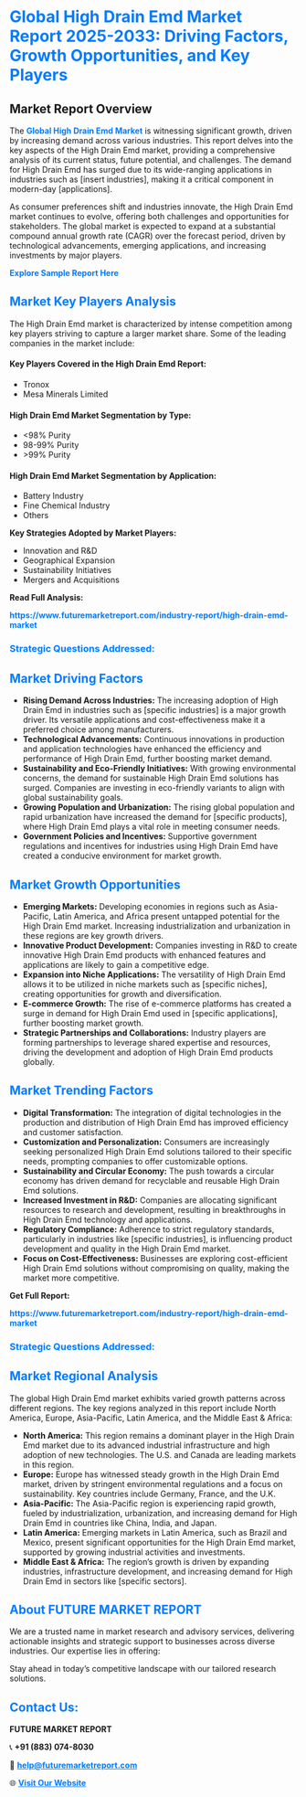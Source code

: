 <h1 style="color: #007BFF;">Global High Drain Emd Market Report 2025-2033: Driving Factors, Growth Opportunities, and Key Players</h1>

<section id="overview">
<h2>Market Report Overview</h2>
<p>The <a href="https://www.futuremarketreport.com/industry-report/high-drain-emd-market" style="color: #007BFF; text-decoration: none;"><strong>Global High Drain Emd Market</strong></a> is witnessing significant growth, driven by increasing demand across various industries. This report delves into the key aspects of the High Drain Emd market, providing a comprehensive analysis of its current status, future potential, and challenges. The demand for High Drain Emd has surged due to its wide-ranging applications in industries such as [insert industries], making it a critical component in modern-day [applications].</p>
<p>As consumer preferences shift and industries innovate, the High Drain Emd market continues to evolve, offering both challenges and opportunities for stakeholders. The global market is expected to expand at a substantial compound annual growth rate (CAGR) over the forecast period, driven by technological advancements, emerging applications, and increasing investments by major players.</p>
</section>

<section id="overview">
<p><a href="https://www.futuremarketreport.com/request-sample/reportId=29990" style="color: #007BFF; text-decoration: none;"><strong>Explore Sample Report Here</strong></a></p>
</section>

<section id="key-players">
<h2 style="color: #007BFF;">Market Key Players Analysis</h2>
<p>The High Drain Emd market is characterized by intense competition among key players striving to capture a larger market share. Some of the leading companies in the market include:</p>
<h4>Key Players Covered in the High Drain Emd Report:</h4>
<ul><li>Tronox</li><li>Mesa Minerals Limited</li></ul>
<h4>High Drain Emd Market Segmentation by Type:</h4>
<ul><li>&lt;98% Purity</li><li>98-99% Purity</li><li>&gt;99% Purity</li></ul>

<h4>High Drain Emd Market Segmentation by Application:</h4>
<ul><li>Battery Industry</li><li>Fine Chemical Industry</li><li>Others</li></ul>
<p><strong>Key Strategies Adopted by Market Players:</strong></p>
<ul>
<li>Innovation and R&D</li>
<li>Geographical Expansion</li>
<li>Sustainability Initiatives</li>
<li>Mergers and Acquisitions</li>
</ul>
</section>

<section>
<p><strong>Read Full Analysis: </strong></p><a href="https://www.futuremarketreport.com/industry-report/high-drain-emd-market" style="color: #007BFF; text-decoration: none;"><strong>https://www.futuremarketreport.com/industry-report/high-drain-emd-market</strong></a>
<h3 style="color: #007BFF;">Strategic Questions Addressed:</h3>
</section>

<section id="driving-factors">
<h2 style="color: #007BFF;">Market Driving Factors</h2>
<ul>
<li><strong>Rising Demand Across Industries:</strong> The increasing adoption of High Drain Emd in industries such as [specific industries] is a major growth driver. Its versatile applications and cost-effectiveness make it a preferred choice among manufacturers.</li>
<li><strong>Technological Advancements:</strong> Continuous innovations in production and application technologies have enhanced the efficiency and performance of High Drain Emd, further boosting market demand.</li>
<li><strong>Sustainability and Eco-Friendly Initiatives:</strong> With growing environmental concerns, the demand for sustainable High Drain Emd solutions has surged. Companies are investing in eco-friendly variants to align with global sustainability goals.</li>
<li><strong>Growing Population and Urbanization:</strong> The rising global population and rapid urbanization have increased the demand for [specific products], where High Drain Emd plays a vital role in meeting consumer needs.</li>
<li><strong>Government Policies and Incentives:</strong> Supportive government regulations and incentives for industries using High Drain Emd have created a conducive environment for market growth.</li>
</ul>
</section>

<section id="growth-opportunities">
<h2 style="color: #007BFF;">Market Growth Opportunities</h2>
<ul>
<li><strong>Emerging Markets:</strong> Developing economies in regions such as Asia-Pacific, Latin America, and Africa present untapped potential for the High Drain Emd market. Increasing industrialization and urbanization in these regions are key growth drivers.</li>
<li><strong>Innovative Product Development:</strong> Companies investing in R&D to create innovative High Drain Emd products with enhanced features and applications are likely to gain a competitive edge.</li>
<li><strong>Expansion into Niche Applications:</strong> The versatility of High Drain Emd allows it to be utilized in niche markets such as [specific niches], creating opportunities for growth and diversification.</li>
<li><strong>E-commerce Growth:</strong> The rise of e-commerce platforms has created a surge in demand for High Drain Emd used in [specific applications], further boosting market growth.</li>
<li><strong>Strategic Partnerships and Collaborations:</strong> Industry players are forming partnerships to leverage shared expertise and resources, driving the development and adoption of High Drain Emd products globally.</li>
</ul>
</section>

<section id="trending-factors">
<h2 style="color: #007BFF;">Market Trending Factors</h2>
<ul>
<li><strong>Digital Transformation:</strong> The integration of digital technologies in the production and distribution of High Drain Emd has improved efficiency and customer satisfaction.</li>
<li><strong>Customization and Personalization:</strong> Consumers are increasingly seeking personalized High Drain Emd solutions tailored to their specific needs, prompting companies to offer customizable options.</li>
<li><strong>Sustainability and Circular Economy:</strong> The push towards a circular economy has driven demand for recyclable and reusable High Drain Emd solutions.</li>
<li><strong>Increased Investment in R&D:</strong> Companies are allocating significant resources to research and development, resulting in breakthroughs in High Drain Emd technology and applications.</li>
<li><strong>Regulatory Compliance:</strong> Adherence to strict regulatory standards, particularly in industries like [specific industries], is influencing product development and quality in the High Drain Emd market.</li>
<li><strong>Focus on Cost-Effectiveness:</strong> Businesses are exploring cost-efficient High Drain Emd solutions without compromising on quality, making the market more competitive.</li>
</ul>
</section>

<section>
<p><strong>Get Full Report: </strong></p><a href="https://www.futuremarketreport.com/industry-report/high-drain-emd-market" style="color: #007BFF; text-decoration: none;"><strong>https://www.futuremarketreport.com/industry-report/high-drain-emd-market</strong></a>
<h3 style="color: #007BFF;">Strategic Questions Addressed:</h3>
</section>


<section id="regional-analysis">
<h2 style="color: #007BFF;">Market Regional Analysis</h2>
<p>The global High Drain Emd market exhibits varied growth patterns across different regions. The key regions analyzed in this report include North America, Europe, Asia-Pacific, Latin America, and the Middle East & Africa:</p>
<ul>
<li><strong>North America:</strong> This region remains a dominant player in the High Drain Emd market due to its advanced industrial infrastructure and high adoption of new technologies. The U.S. and Canada are leading markets in this region.</li>
<li><strong>Europe:</strong> Europe has witnessed steady growth in the High Drain Emd market, driven by stringent environmental regulations and a focus on sustainability. Key countries include Germany, France, and the U.K.</li>
<li><strong>Asia-Pacific:</strong> The Asia-Pacific region is experiencing rapid growth, fueled by industrialization, urbanization, and increasing demand for High Drain Emd in countries like China, India, and Japan.</li>
<li><strong>Latin America:</strong> Emerging markets in Latin America, such as Brazil and Mexico, present significant opportunities for the High Drain Emd market, supported by growing industrial activities and investments.</li>
<li><strong>Middle East & Africa:</strong> The region’s growth is driven by expanding industries, infrastructure development, and increasing demand for High Drain Emd in sectors like [specific sectors].</li>
</ul>
</section>

<footer>
<h2 style="color: #007BFF;">About FUTURE MARKET REPORT</h2>
<p>We are a trusted name in market research and advisory services, delivering actionable insights and strategic support to businesses across diverse industries. Our expertise lies in offering:</p>

<p>Stay ahead in today’s competitive landscape with our tailored research solutions.</p>

<h2 style="color: #007BFF;">Contact Us:</h2>
<p><strong>FUTURE MARKET REPORT</strong></p>
<p>📞 <strong>+91 (883) 074-8030</strong></p>
<p>📧 <strong><a href="mailto:help@futuremarketreport.com" style="color: #007BFF;">help@futuremarketreport.com</a></strong></p>
<p>🌐 <strong><a href="https://www.futuremarketreport.com/" style="color: #007BFF;">Visit Our Website</a></strong></p>
</footer>